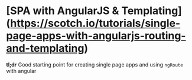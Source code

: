 # [SPA with AngularJS & Templating] (https://scotch.io/tutorials/single-page-apps-with-angularjs-routing-and-templating)

**tl;dr** Good starting point for creating single page apps and using `ngRoute` with angular
